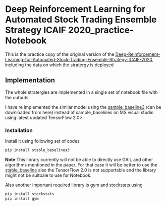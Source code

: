# Deep Reinforcement Learning for Automated Stock Trading Ensemble Strategy ICAIF 2020_practice-Notebook

This is the practice copy of the original version of the [Deep-Reinforcement-Learning-for-Automated-Stock-Trading-Ensemble-Strategy-ICAIF-2020](https://github.com/AI4Finance-LLC/Deep-Reinforcement-Learning-for-Automated-Stock-Trading-Ensemble-Strategy-ICAIF-2020), including the data on which the stratergy is deployed

## Implementation
The whole stratergies are implemented in a single set of notebook file with the outputs

I have re implemented the similar model using the [sample_baseline3](https://stable-baselines3.readthedocs.io/en/master/guide/install.html) (can be downloaded from here) instead of sample_baselines on MS visual studio using latest updated TensorFlow 2.0>
### Installation
Install it using following set of codes
```bash
pip install stable_baselines3
```
**Note** This library currently will not be able to directly use GAIL and other algorithms mentioned in the paper. For that case it will be better to use the [stable_baseline](https://github.com/hill-a/stable-baselines) also the TensorFlow 2.0 is not supportable and the library might not be suitbale to use for Notebook.

Also another important required library is [gym](https://gym.openai.com/docs/#installation) and [stockstats](https://libraries.io/pypi/stockstats)
using
```bash
pip install stockstats
pip install gym
```

